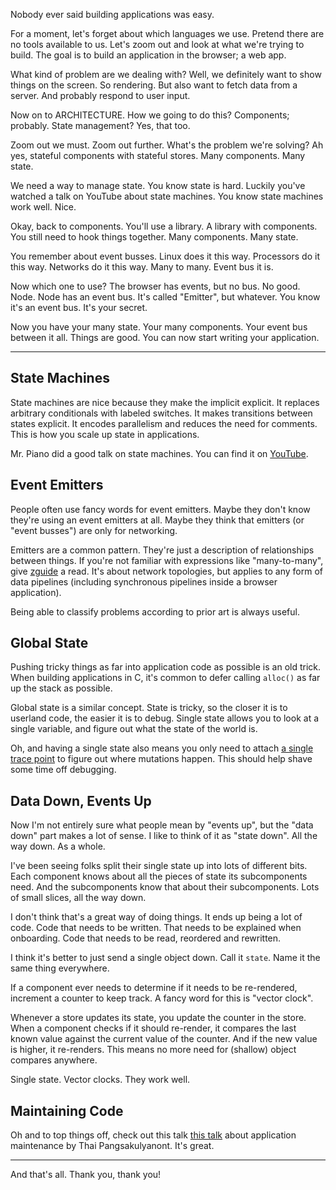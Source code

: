 <!--
Title: Managing State in Browser Applications
Date: 2018-03-08
-->

Nobody ever said building applications was easy.

For a moment, let's forget about which languages we use. Pretend there are no
tools available to us. Let's zoom out and look at what we're trying to build.
The goal is to build an application in the browser; a web app.

What kind of problem are we dealing with? Well, we definitely want to show
things on the screen. So rendering. But also want to fetch data from a server.
And probably respond to user input.

Now on to ARCHITECTURE. How we going to do this? Components; probably. State
management? Yes, that too.

Zoom out we must. Zoom out further. What's the problem we're solving? Ah yes,
stateful components with stateful stores. Many components. Many state.

We need a way to manage state. You know state is hard. Luckily you've watched a
talk on YouTube about state machines. You know state machines work well.  Nice.

Okay, back to components. You'll use a library. A library with components.
You still need to hook things together. Many components. Many state.

You remember about event busses. Linux does it this way. Processors do it this
way. Networks do it this way. Many to many. Event bus it is.

Now which one to use? The browser has events, but no bus. No good. Node. Node
has an event bus. It's called "Emitter", but whatever. You know it's an event
bus. It's your secret.

Now you have your many state. Your many components. Your event bus between it
all. Things are good. You can now start writing your application.

---

## State Machines
State machines are nice because they make the implicit explicit. It replaces
arbitrary conditionals with labeled switches. It makes transitions between
states explicit. It encodes parallelism and reduces the need for comments. This
is how you scale up state in applications.

Mr. Piano did a good talk on state machines. You can find it on
[YouTube](https://www.youtube.com/watch?v=VU1NKX6Qkxc).

## Event Emitters
People often use fancy words for event emitters. Maybe they don't know they're
using an event emitters at all. Maybe they think that emitters (or "event
busses") are only for networking.

Emitters are a common pattern. They're just a description of relationships
between things. If you're not familiar with expressions like "many-to-many",
give [zguide](http://zguide.zeromq.org/page:all) a read. It's about network
topologies, but applies to any form of data pipelines (including synchronous
pipelines inside a browser application).

Being able to classify problems according to prior art is always useful.

## Global State
Pushing tricky things as far into application code as possible is an old trick.
When building applications in C, it's common to defer calling `alloc()` as far
up the stack as possible.

Global state is a similar concept. State is tricky, so the closer it is to
userland code, the easier it is to debug. Single state allows you to look at a
single variable, and figure out what the state of the world is.

Oh, and having a single state also means you only need to attach [a single
trace point](https://github.com/choojs/object-change-callsite) to figure out
where mutations happen. This should help shave some time off debugging.

## Data Down, Events Up
Now I'm not entirely sure what people mean by "events up", but the "data down"
part makes a lot of sense. I like to think of it as "state down". All the way
down. As a whole.

I've been seeing folks split their single state up into lots of different bits.
Each component knows about all the pieces of state its subcomponents need. And
the subcomponents know that about their subcomponents. Lots of small slices, all
the way down.

I don't think that's a great way of doing things. It ends up being a lot of
code. Code that needs to be written. That needs to be explained when onboarding.
Code that needs to be read, reordered and rewritten.

I think it's better to just send a single object down. Call it `state`. Name it
the same thing everywhere.

If a component ever needs to determine if it needs to be re-rendered, increment
a counter to keep track. A fancy word for this is "vector clock".

Whenever a store updates its state, you update the counter in the store.  When a
component checks if it should re-render, it compares the last known value
against the current value of the counter. And if the new value is higher, it
re-renders. This means no more need for (shallow) object compares anywhere.

Single state. Vector clocks. They work well. 

## Maintaining Code
Oh and to top things off, check out this talk [this
talk](https://youtu.be/xBa0_b-5XDw") about application maintenance by Thai
Pangsakulyanont. It's great.

---

And that's all. Thank you, thank you!
